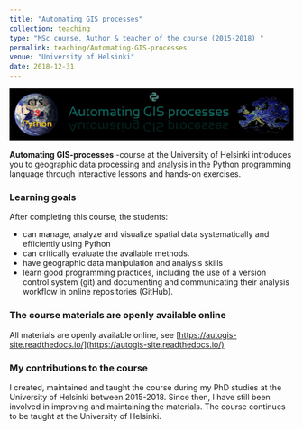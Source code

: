 ```yaml
---
title: "Automating GIS processes"
collection: teaching
type: "MSc course, Author & teacher of the course (2015-2018) "
permalink: teaching/Automating-GIS-processes
venue: "University of Helsinki" 
date: 2018-12-31
---
```


![AutoGIS banner](AutoGIS_banner.jpg)

**Automating GIS-processes** -course at the University of Helsinki introduces you to geographic data processing and analysis in the Python programming language through interactive lessons and hands-on exercises.

### Learning goals

After completing this course, the students:

- can manage, analyze and visualize spatial data systematically and efficiently using Python
- can critically evaluate the available methods. 
- have geographic data manipulation and analysis skills 
- learn good programming practices, including the use of a version control system (git) and documenting and communicating their analysis workflow in online repositories (GitHub).

### The course materials are openly available online

All materials are openly available online, see [https://autogis-site.readthedocs.io/](https://autogis-site.readthedocs.io/)

### My contributions to the course

I created, maintained and taught the course during my PhD studies at the University of Helsinki between 2015-2018. 
Since then, I have still been involved in improving and maintaining the materials. The course continues to be taught at the University of Helsinki.
